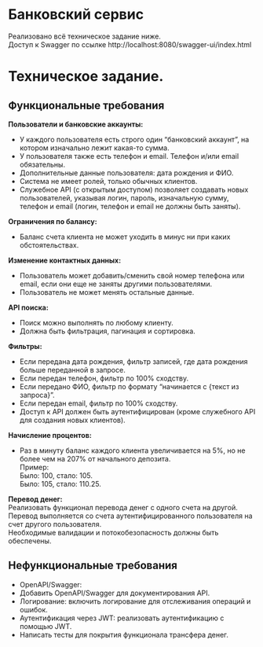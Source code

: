 # Банковский сервис
Реализовано всё техническое задание ниже.  
Доступ к Swagger по ссылке http://localhost:8080/swagger-ui/index.html

# Техническое задание.
## Функциональные требования
**Пользователи и банковские аккаунты:**
- У каждого пользователя есть строго один “банковский аккаунт”, на котором изначально лежит какая-то сумма.
- У пользователя также есть телефон и email. Телефон и/или email обязательны.
- Дополнительные данные пользователя: дата рождения и ФИО.
- Система не имеет ролей, только обычных клиентов.
- Служебное API (с открытым доступом) позволяет создавать новых пользователей, указывая логин, пароль, изначальную сумму, телефон и email (логин, телефон и email не должны быть заняты).

**Ограничения по балансу:**
- Баланс счета клиента не может уходить в минус ни при каких обстоятельствах.

**Изменение контактных данных:**
- Пользователь может добавить/сменить свой номер телефона или email, если они еще не заняты другими пользователями.
- Пользователь не может менять остальные данные.

**API поиска:**
- Поиск можно выполнять по любому клиенту.
- Должна быть фильтрация, пагинация и сортировка.

**Фильтры:**
- Если передана дата рождения, фильтр записей, где дата рождения больше переданной в запросе.
- Если передан телефон, фильтр по 100% сходству.
- Если передано ФИО, фильтр по формату “начинается с {текст из запроса}”.
- Если передан email, фильтр по 100% сходству.
- Доступ к API должен быть аутентифицирован (кроме служебного API для создания новых клиентов).

**Начисление процентов:**
- Раз в минуту баланс каждого клиента увеличивается на 5%, но не более чем на 207% от начального депозита.  
  Пример:  
  Было: 100, стало: 105.  
  Было: 105, стало: 110.25.

**Перевод денег:**  
Реализовать функционал перевода денег с одного счета на другой.  
Перевод выполняется со счета аутентифицированного пользователя на счет другого пользователя.  
Необходимые валидации и потокобезопасность должны быть обеспечены.
## Нефункциональные требования
- OpenAPI/Swagger:
- Добавить OpenAPI/Swagger для документирования API.
- Логирование: включить логирование для отслеживания операций и ошибок.
- Аутентификация через JWT: реализовать аутентификацию с помощью JWT.
- Написать тесты для покрытия функционала трансфера денег.  
  